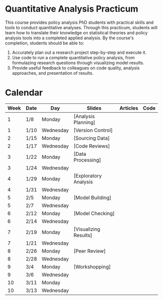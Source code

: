 # Quantitative Analysis Practicum

This course provides policy analysis PhD students with practical skills and tools to conduct quantitative analyses. Through this practicum, students will learn how to translate their knowledge on statistical theories and policy analysis tools into a completed applied analysis. By the course's completion, students should be able to:

1. Accurately plan out a research project step-by-step and execute it.
2. Use code to run a complete quantitative policy analysis, from formulazing research questions through visualizing model results.
3. Provide useful feedback to colleagues on code quality, analysis approaches, and presentation of results.


# Calendar

| Week | Date     | Day       | Slides                |   Articles     | Code                          | 
|------|----------|-----------|-----------------------|----------------|-------------------------------|
| 1    | 1/8      | Monday    | [Analysis Planning]|  |                | [Introduction to R]           |
| 1    | 1/10     | Wednesday | [Version Control]     |                |                               | 
| 2    | 1/15     | Monday    | [Sourcing Data]       |                |                               |
| 2    | 1/17     | Wednesday | [Code Reviews]        |                |                               |
| 3    | 1/22     | Monday    | [Data Processing]     |                |                               |
| 3    | 1/24     | Wednesday |                       |                |                               |
| 4    | 1/29     | Monday    | [Exploratory Analysis||                |                               |
| 4    | 1/31     | Wednesday |                       |                |                               |
| 5    | 2/5      | Monday    | [Model Building]      |                |                               |
| 5    | 2/7      | Wednesday |                       |                |                               |
| 6    | 2/12     | Monday    | [Model Checking]      |                |                               |
| 6    | 2/14     | Wednesday |                       |                |                               |
| 7    | 2/19     | Monday    | [Visualizing Results] |                |                               |
| 7    | 1/21     | Wednesday |                       |                |                               |
| 8    | 2/26     | Monday    | [Peer Review]         |                |                               |
| 8    | 2/28     | Wednesday |                       |                |                               |
| 9    | 3/4      | Monday    | [Workshopping]        |                |                               |
| 9    | 3/6      | Wednesday |                       |                |                               |
| 10   | 3/11     | Monday    |                       |                |                               |
| 10   | 3/13     | Wednesday |                       |                |                               |
